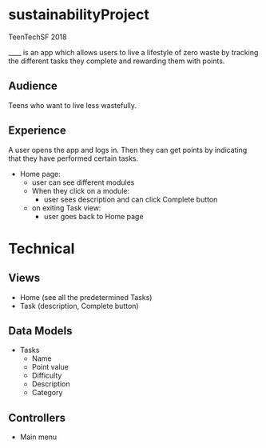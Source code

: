 # sustainabilityProject
TeenTechSF 2018 

____ is an app which allows users to live a lifestyle of zero waste by tracking the different tasks they complete and rewarding them with points.

## Audience
Teens who want to live less wastefully.

## Experience
A user opens the app and logs in. Then they can get points by indicating that they have performed certain tasks.
- Home page:
  - user can see different modules
  - When they click on a module:
    - user sees description and can click Complete button
  - on exiting Task view:
    - user goes back to Home page

# Technical

## Views
- Home (see all the predetermined Tasks)
- Task (description, Complete button)

## Data Models
- Tasks
  - Name
  - Point value
  - Difficulty
  - Description
  - Category

## Controllers
- Main menu

